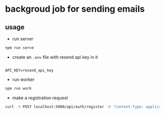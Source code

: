 # backgroud job for sending emails

## usage

- run server

```bash
npm run serve
```

- create an `.env` file with resend api key in it

```.env

API_KEY=resend_api_key

```

- run worker

```bash
npm run work
```

- make a registration request

```bash
curl -X POST localhost:5000/api/auth/register -H 'Content-Type: application/json' -d '{"email":"test@example.com","password":"123456"}'
```
